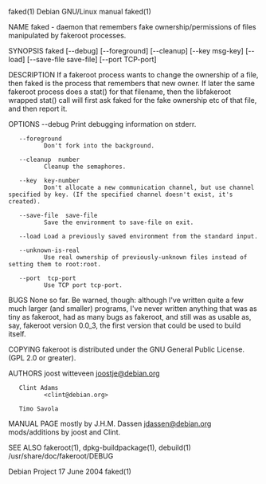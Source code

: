 faked(1)                                                                                   Debian GNU/Linux manual                                                                                   faked(1)

NAME
       faked - daemon that remembers fake ownership/permissions of files manipulated by fakeroot processes.

SYNOPSIS
       faked [--debug] [--foreground] [--cleanup] [--key msg-key] [--load] [--save-file save-file] [--port TCP-port]

DESCRIPTION
       If  a  fakeroot process wants to change the ownership of a file, then faked is the process that remembers that new owner. If later the same fakeroot process does a stat() for that filename, then the
       libfakeroot wrapped stat() call will first ask faked for the fake ownership etc of that file, and then report it.

OPTIONS
       --debug
              Print debugging information on stderr.

       --foreground
              Don't fork into the background.

       --cleanup  number
              Cleanup the semaphores.

       --key  key-number
              Don't allocate a new communication channel, but use channel specified by key. (If the specified channel doesn't exist, it's created).

       --save-file  save-file
              Save the environment to save-file on exit.

       --load Load a previously saved environment from the standard input.

       --unknown-is-real
              Use real ownership of previously-unknown files instead of setting them to root:root.

       --port  tcp-port
              Use TCP port tcp-port.

BUGS
       None so far. Be warned, though: although I've written quite a few much larger (and smaller) programs, I've never written anything that was as tiny as fakeroot, had as  many  bugs  as  fakeroot,  and
       still was as usable as, say, fakeroot version 0.0_3, the first version that could be used to build itself.

COPYING
       fakeroot is distributed under the GNU General Public License.  (GPL 2.0 or greater).

AUTHORS
       joost witteveen
              <joostje@debian.org>

       Clint Adams
              <clint@debian.org>

       Timo Savola

MANUAL PAGE
       mostly by J.H.M. Dassen <jdassen@debian.org> mods/additions by joost and Clint.

SEE ALSO
       fakeroot(1), dpkg-buildpackage(1), debuild(1) /usr/share/doc/fakeroot/DEBUG

Debian Project                                                                                   17 June 2004                                                                                        faked(1)
